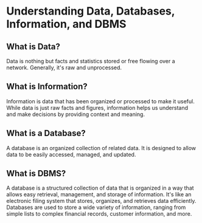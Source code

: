 # Understanding Data, Databases, Information, and DBMS

## What is Data?

Data is nothing but facts and statistics stored or free flowing over a network. Generally, it's raw and unprocessed.

## What is Information?

Information is data that has been organized or processed to make it useful. While data is just raw facts and figures, information helps us understand and make decisions by providing context and meaning.

## What is a Database?

A database is an organized collection of related data. It is designed to allow data to be easily accessed, managed, and updated.

## What is DBMS?

A database is a structured collection of data that is organized in a way that allows easy retrieval, management, and storage of information. It's like an electronic filing system that stores, organizes, and retrieves data efficiently. Databases are used to store a wide variety of information, ranging from simple lists to complex financial records, customer information, and more.
